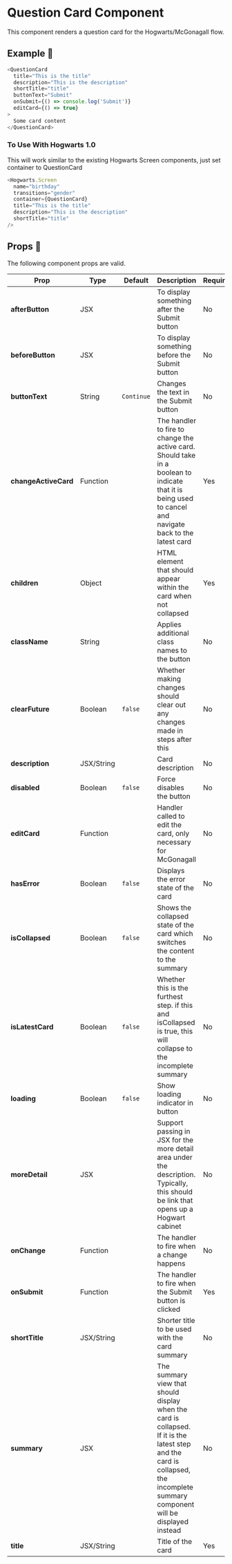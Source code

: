 # Question Card Component

This component renders a question card for the Hogwarts/McGonagall flow.

## Example 🚀

```javascript
<QuestionCard
  title="This is the title"
  description="This is the description"
  shortTitle="title"
  buttonText="Submit"
  onSubmit={() => console.log('Submit')}
  editCard={() => true}
>
  Some card content
</QuestionCard>
```

### To Use With Hogwarts 1.0

This will work similar to the existing Hogwarts Screen components, just set container to QuestionCard

```javascript
<Hogwarts.Screen
  name="birthday"
  transitions="gender"
  container={QuestionCard}
  title="This is the title"
  description="This is the description"
  shortTitle="title"
/>
```

## Props 🔧

The following component props are valid.

| Prop                 | Type       | Default    | Description                                                                                                                                                                     | Required |
| -------------------- | ---------- | ---------- | ------------------------------------------------------------------------------------------------------------------------------------------------------------------------------- | -------- |
| **afterButton**      | JSX        |            | To display something after the Submit button                                                                                                                                    | No       |
| **beforeButton**     | JSX        |            | To display something before the Submit button                                                                                                                                   | No       |
| **buttonText**       | String     | `Continue` | Changes the text in the Submit button                                                                                                                                           | No       |
| **changeActiveCard** | Function   |            | The handler to fire to change the active card. Should take in a boolean to indicate that it is being used to cancel and navigate back to the latest card                        | Yes      |
| **children**         | Object     |            | HTML element that should appear within the card when not collapsed                                                                                                              | Yes      |
| **className**        | String     |            | Applies additional class names to the button                                                                                                                                    | No       |
| **clearFuture**      | Boolean    | `false`    | Whether making changes should clear out any changes made in steps after this                                                                                                    | No       |
| **description**      | JSX/String |            | Card description                                                                                                                                                                | No       |
| **disabled**         | Boolean    | `false`    | Force disables the button                                                                                                                                                       | No       |
| **editCard**         | Function   |            | Handler called to edit the card, only necessary for McGonagall                                                                                           | No       |
| **hasError**         | Boolean    | `false`    | Displays the error state of the card                                                                                                                                            | No       |
| **isCollapsed**      | Boolean    | `false`    | Shows the collapsed state of the card which switches the content to the summary                                                                                                 | No       |
| **isLatestCard**     | Boolean    | `false`    | Whether this is the furthest step. if this and isCollapsed is true, this will collapse to the incomplete summary                                                                | No       |
| **loading**          | Boolean    | `false`    | Show loading indicator in button                                                                                                                                                | No       |
| **moreDetail**       | JSX        |            | Support passing in JSX for the more detail area under the description. Typically, this should be link that opens up a Hogwart cabinet                                           | No       |
| **onChange**         | Function   |            | The handler to fire when a change happens                                                                                                                                       | No       |
| **onSubmit**         | Function   |            | The handler to fire when the Submit button is clicked                                                                                                                           | Yes      |
| **shortTitle**       | JSX/String |            | Shorter title to be used with the card summary                                                                                                                                  | No       |
| **summary**          | JSX        |            | The summary view that should display when the card is collapsed. If it is the latest step and the card is collapsed, the incomplete summary component will be displayed instead | No       |
| **title**            | JSX/String |            | Title of the card                                                                                                                                                               | Yes      |
